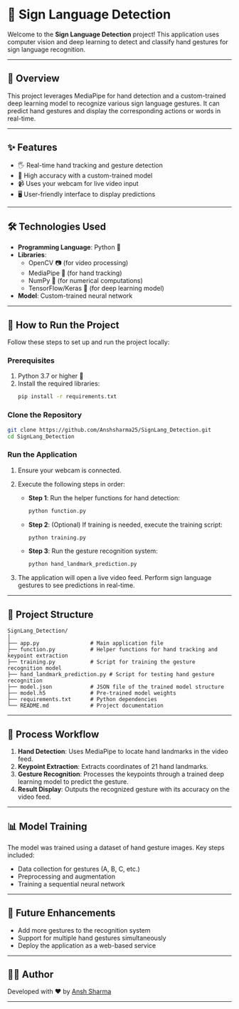 # 🤲 Sign Language Detection

Welcome to the **Sign Language Detection** project! This application uses computer vision and deep learning to detect and classify hand gestures for sign language recognition.

---

## 📖 Overview

This project leverages MediaPipe for hand detection and a custom-trained deep learning model to recognize various sign language gestures. It can predict hand gestures and display the corresponding actions or words in real-time. 

---

## ✨ Features

- 🖐️ Real-time hand tracking and gesture detection
- 🎯 High accuracy with a custom-trained model
- 📹 Uses your webcam for live video input
- 🖥️ User-friendly interface to display predictions

---

## 🛠️ Technologies Used

- **Programming Language**: Python 🐍
- **Libraries**: 
  - OpenCV 📷 (for video processing)
  - MediaPipe 🤖 (for hand tracking)
  - NumPy 🔢 (for numerical computations)
  - TensorFlow/Keras 🧠 (for deep learning model)
- **Model**: Custom-trained neural network

---

## 🚀 How to Run the Project

Follow these steps to set up and run the project locally:

### Prerequisites

1. Python 3.7 or higher 🐍
2. Install the required libraries:
   ```bash
   pip install -r requirements.txt
   ```

### Clone the Repository

```bash
git clone https://github.com/Anshsharma25/SignLang_Detection.git
cd SignLang_Detection
```

### Run the Application

1. Ensure your webcam is connected.
2. Execute the following steps in order:

   - **Step 1**: Run the helper functions for hand detection:
     ```bash
     python function.py
     ```
   - **Step 2**: (Optional) If training is needed, execute the training script:
     ```bash
     python training.py
     ```
   - **Step 3**: Run the gesture recognition system:
     ```bash
     python hand_landmark_prediction.py
     ```

3. The application will open a live video feed. Perform sign language gestures to see predictions in real-time.

---

## 📂 Project Structure

```
SignLang_Detection/
│
├── app.py                # Main application file
├── function.py           # Helper functions for hand tracking and keypoint extraction
├── training.py           # Script for training the gesture recognition model
├── hand_landmark_prediction.py # Script for testing hand gesture recognition
├── model.json            # JSON file of the trained model structure
├── model.h5              # Pre-trained model weights
├── requirements.txt      # Python dependencies
└── README.md             # Project documentation
```

---

## 🎯 Process Workflow

1. **Hand Detection**: Uses MediaPipe to locate hand landmarks in the video feed.
2. **Keypoint Extraction**: Extracts coordinates of 21 hand landmarks.
3. **Gesture Recognition**: Processes the keypoints through a trained deep learning model to predict the gesture.
4. **Result Display**: Outputs the recognized gesture with its accuracy on the video feed.

---

## 📊 Model Training

The model was trained using a dataset of hand gesture images. Key steps included:
- Data collection for gestures (A, B, C, etc.)
- Preprocessing and augmentation
- Training a sequential neural network

---

## 🌟 Future Enhancements

- Add more gestures to the recognition system
- Support for multiple hand gestures simultaneously
- Deploy the application as a web-based service

---

## 👨‍💻 Author

Developed with ❤️ by [Ansh Sharma](https://github.com/Anshsharma25)

---


